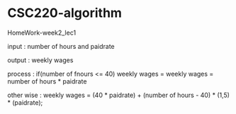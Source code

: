 # CSC220-algorithm
HomeWork-week2_lec1

input :
number of hours and paidrate 

output :
weekly wages

process :
if(number of fnours <= 40)
  weekly wages = weekly wages = number of hours * paidrate 
  
other wise :
weekly wages = (40 * paidrate) + (number of hours - 40) * (1,5) * (paidrate);
